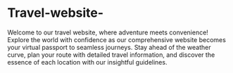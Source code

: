 # Travel-website-
Welcome to our travel website, where adventure meets convenience! Explore the world with confidence as our comprehensive website becomes your virtual passport to seamless journeys. Stay ahead of the weather curve, plan your route with detailed travel information, and discover the essence of each location with our insightful guidelines.

